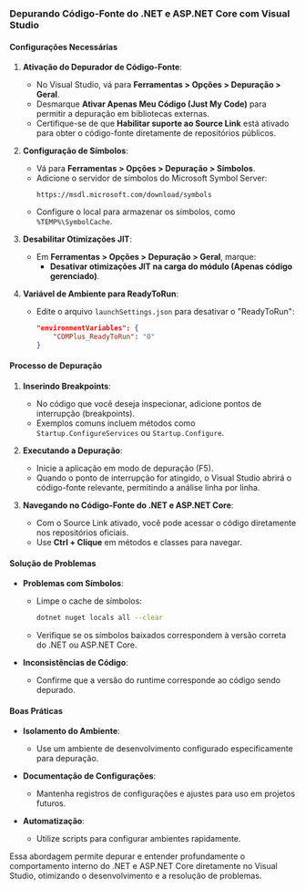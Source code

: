 ### Depurando Código-Fonte do .NET e ASP.NET Core com Visual Studio

#### Configurações Necessárias

1. **Ativação do Depurador de Código-Fonte**:
   - No Visual Studio, vá para **Ferramentas > Opções > Depuração > Geral**.
   - Desmarque **Ativar Apenas Meu Código (Just My Code)** para permitir a depuração em bibliotecas externas.
   - Certifique-se de que **Habilitar suporte ao Source Link** está ativado para obter o código-fonte diretamente de repositórios públicos.

2. **Configuração de Símbolos**:
   - Vá para **Ferramentas > Opções > Depuração > Símbolos**.
   - Adicione o servidor de símbolos do Microsoft Symbol Server:
     ```plaintext
     https://msdl.microsoft.com/download/symbols
     ```
   - Configure o local para armazenar os símbolos, como `%TEMP%\SymbolCache`.

3. **Desabilitar Otimizações JIT**:
   - Em **Ferramentas > Opções > Depuração > Geral**, marque:
     - **Desativar otimizações JIT na carga do módulo (Apenas código gerenciado)**.

4. **Variável de Ambiente para ReadyToRun**:
   - Edite o arquivo `launchSettings.json` para desativar o "ReadyToRun":
     ```json
     "environmentVariables": {
         "COMPlus_ReadyToRun": "0"
     }
     ```

#### Processo de Depuração

1. **Inserindo Breakpoints**:
   - No código que você deseja inspecionar, adicione pontos de interrupção (breakpoints).
   - Exemplos comuns incluem métodos como `Startup.ConfigureServices` ou `Startup.Configure`.

2. **Executando a Depuração**:
   - Inicie a aplicação em modo de depuração (F5).
   - Quando o ponto de interrupção for atingido, o Visual Studio abrirá o código-fonte relevante, permitindo a análise linha por linha.

3. **Navegando no Código-Fonte do .NET e ASP.NET Core**:
   - Com o Source Link ativado, você pode acessar o código diretamente nos repositórios oficiais.
   - Use **Ctrl + Clique** em métodos e classes para navegar.

#### Solução de Problemas

- **Problemas com Símbolos**:
  - Limpe o cache de símbolos:
    ```bash
    dotnet nuget locals all --clear
    ```
  - Verifique se os símbolos baixados correspondem à versão correta do .NET ou ASP.NET Core.

- **Inconsistências de Código**:
  - Confirme que a versão do runtime corresponde ao código sendo depurado.

#### Boas Práticas

- **Isolamento do Ambiente**:
  - Use um ambiente de desenvolvimento configurado especificamente para depuração.
  
- **Documentação de Configurações**:
  - Mantenha registros de configurações e ajustes para uso em projetos futuros.

- **Automatização**:
  - Utilize scripts para configurar ambientes rapidamente.

Essa abordagem permite depurar e entender profundamente o comportamento interno do .NET e ASP.NET Core diretamente no Visual Studio, otimizando o desenvolvimento e a resolução de problemas.